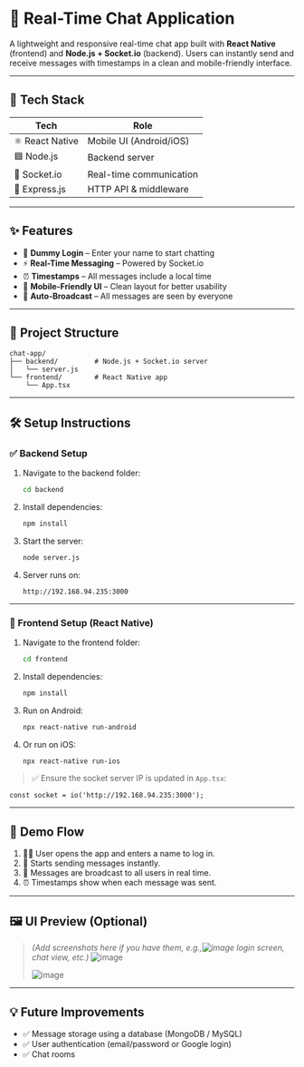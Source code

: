
# 💬 Real-Time Chat Application

A lightweight and responsive real-time chat app built with **React Native** (frontend) and **Node.js + Socket.io** (backend). Users can instantly send and receive messages with timestamps in a clean and mobile-friendly interface.

---

## 🚀 Tech Stack

| Tech         | Role                    |
|--------------|--------------------------|
| ⚛️ React Native | Mobile UI (Android/iOS) |
| 🟦 Node.js      | Backend server           |
| 🔄 Socket.io    | Real-time communication  |
| 📡 Express.js   | HTTP API & middleware    |

---

## ✨ Features

- 🔐 **Dummy Login** – Enter your name to start chatting
- ⚡ **Real-Time Messaging** – Powered by Socket.io
- ⏰ **Timestamps** – All messages include a local time
- 📱 **Mobile-Friendly UI** – Clean layout for better usability
- 🔄 **Auto-Broadcast** – All messages are seen by everyone

---

## 📁 Project Structure

```
chat-app/
├── backend/         # Node.js + Socket.io server
│   └── server.js
└── frontend/        # React Native app
    └── App.tsx
```

---

## 🛠 Setup Instructions

### ✅ Backend Setup

1. Navigate to the backend folder:
   ```bash
   cd backend
   ```

2. Install dependencies:
   ```bash
   npm install
   ```

3. Start the server:
   ```bash
   node server.js
   ```

4. Server runs on:
   ```
   http://192.168.94.235:3000
   ```

---

### 📱 Frontend Setup (React Native)

1. Navigate to the frontend folder:
   ```bash
   cd frontend
   ```

2. Install dependencies:
   ```bash
   npm install
   ```

3. Run on Android:
   ```bash
   npx react-native run-android
   ```

4. Or run on iOS:
   ```bash
   npx react-native run-ios
   ```

> ✅ Ensure the socket server IP is updated in `App.tsx`:
```tsx
const socket = io('http://192.168.94.235:3000');
```

---

## 🧪 Demo Flow

1. 🧍‍♂️ User opens the app and enters a name to log in.
2. 💬 Starts sending messages instantly.
3. 📡 Messages are broadcast to all users in real time.
4. ⏰ Timestamps show when each message was sent.

---

## 🖼 UI Preview (Optional)

> _(Add screenshots here if you have them, e.g.,![image](https://github.com/user-attachments/assets/d059f412-4401-4275-9149-9f4d376c868e)
 login screen, chat view, etc.)_
![image](https://github.com/user-attachments/assets/cba2ae2c-1eb1-4f99-9735-6e76d1953a7c)
>
> ![image](https://github.com/user-attachments/assets/baaa0bd7-1adb-434a-9a91-874ac3c02562)


---

## 💡 Future Improvements

- ✅ Message storage using a database (MongoDB / MySQL)
- ✅ User authentication (email/password or Google login)
- ✅ Chat rooms
